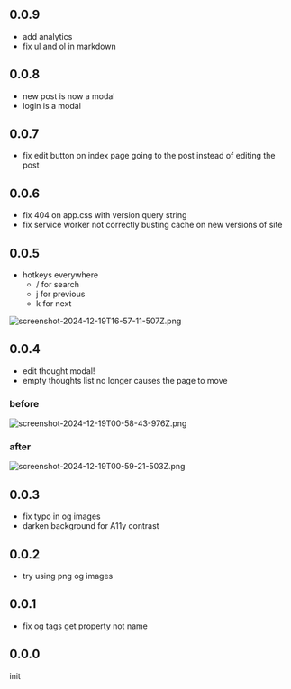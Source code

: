 ## 0.0.9

- add analytics
- fix ul and ol in markdown

## 0.0.8

- new post is now a modal
- login is a modal

## 0.0.7

- fix edit button on index page going to the post instead of editing the post

## 0.0.6

- fix 404 on app.css with version query string
- fix service worker not correctly busting cache on new versions of site

## 0.0.5

- hotkeys everywhere
  - / for search
  - j for previous
  - k for next

![screenshot-2024-12-19T16-57-11-507Z.png](https://dropper.wayl.one/api/file/80c08831-eb70-46d8-a634-67078fedc682.webp)

## 0.0.4

- edit thought modal!
- empty thoughts list no longer causes the page to move

### before

![screenshot-2024-12-19T00-58-43-976Z.png](https://dropper.wayl.one/api/file/fe60b579-18d3-450e-87e2-2f5664f32210.webp)

### after

![screenshot-2024-12-19T00-59-21-503Z.png](https://dropper.wayl.one/api/file/c560e113-66c1-4532-9eb7-c75eb6d3aaf3.webp)

## 0.0.3

- fix typo in og images
- darken background for A11y contrast

## 0.0.2

- try using png og images

## 0.0.1

- fix og tags get property not name

## 0.0.0

init

